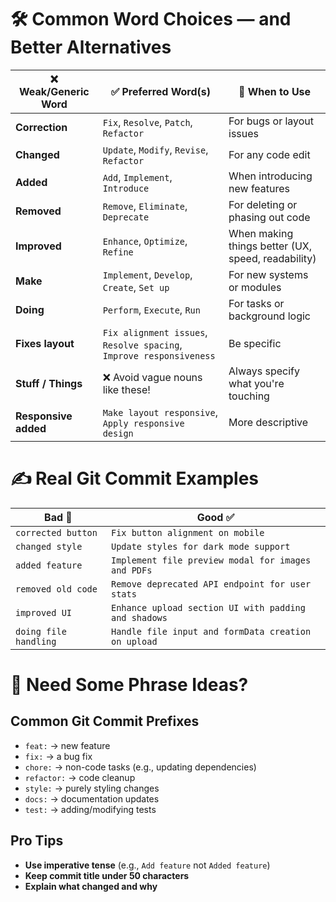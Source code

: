 
# 🛠 Common Word Choices — and Better Alternatives

| ❌ Weak/Generic Word | ✅ Preferred Word(s) | 📘 When to Use |
|---------------------|----------------------|----------------|
| **Correction**      | `Fix`, `Resolve`, `Patch`, `Refactor` | For bugs or layout issues |
| **Changed**         | `Update`, `Modify`, `Revise`, `Refactor` | For any code edit |
| **Added**           | `Add`, `Implement`, `Introduce` | When introducing new features |
| **Removed**         | `Remove`, `Eliminate`, `Deprecate` | For deleting or phasing out code |
| **Improved**        | `Enhance`, `Optimize`, `Refine` | When making things better (UX, speed, readability) |
| **Make**            | `Implement`, `Develop`, `Create`, `Set up` | For new systems or modules |
| **Doing**           | `Perform`, `Execute`, `Run` | For tasks or background logic |
| **Fixes layout**    | `Fix alignment issues`, `Resolve spacing`, `Improve responsiveness` | Be specific |
| **Stuff / Things**  | ❌ Avoid vague nouns like these! | Always specify what you're touching |
| **Responsive added**| `Make layout responsive`, `Apply responsive design` | More descriptive |


# ✍️ Real Git Commit Examples

| Bad 🚫 | Good ✅ |
|-------|--------|
| `corrected button` | `Fix button alignment on mobile` |
| `changed style` | `Update styles for dark mode support` |
| `added feature` | `Implement file preview modal for images and PDFs` |
| `removed old code` | `Remove deprecated API endpoint for user stats` |
| `improved UI` | `Enhance upload section UI with padding and shadows` |
| `doing file handling` | `Handle file input and formData creation on upload` |


# 💬 Need Some Phrase Ideas?

## Common Git Commit Prefixes

- `feat:` → new feature
- `fix:` → a bug fix
- `chore:` → non-code tasks (e.g., updating dependencies)
- `refactor:` → code cleanup
- `style:` → purely styling changes
- `docs:` → documentation updates
- `test:` → adding/modifying tests

## Pro Tips

- **Use imperative tense** (e.g., `Add feature` not `Added feature`)
- **Keep commit title under 50 characters**
- **Explain what changed and why**
